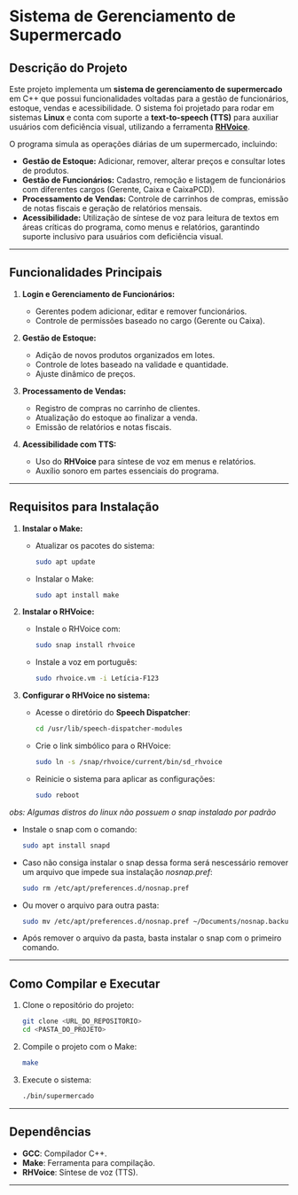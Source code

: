 # Sistema de Gerenciamento de Supermercado

## Descrição do Projeto

Este projeto implementa um **sistema de gerenciamento de supermercado** em C++ que possui funcionalidades voltadas para a gestão de funcionários, estoque, vendas e acessibilidade. O sistema foi projetado para rodar em sistemas **Linux** e conta com suporte a **text-to-speech (TTS)** para auxiliar usuários com deficiência visual, utilizando a ferramenta [**RHVoice**](https://rhvoice.org).

O programa simula as operações diárias de um supermercado, incluindo:

- **Gestão de Estoque:** Adicionar, remover, alterar preços e consultar lotes de produtos.
- **Gestão de Funcionários:** Cadastro, remoção e listagem de funcionários com diferentes cargos (Gerente, Caixa e CaixaPCD).
- **Processamento de Vendas:** Controle de carrinhos de compras, emissão de notas fiscais e geração de relatórios mensais.
- **Acessibilidade:** Utilização de síntese de voz para leitura de textos em áreas críticas do programa, como menus e relatórios, garantindo suporte inclusivo para usuários com deficiência visual.

---

## Funcionalidades Principais

1. **Login e Gerenciamento de Funcionários:**
   - Gerentes podem adicionar, editar e remover funcionários.
   - Controle de permissões baseado no cargo (Gerente ou Caixa).

2. **Gestão de Estoque:**
   - Adição de novos produtos organizados em lotes.
   - Controle de lotes baseado na validade e quantidade.
   - Ajuste dinâmico de preços.

3. **Processamento de Vendas:**
   - Registro de compras no carrinho de clientes.
   - Atualização do estoque ao finalizar a venda.
   - Emissão de relatórios e notas fiscais.

4. **Acessibilidade com TTS:**
   - Uso do **RHVoice** para síntese de voz em menus e relatórios.
   - Auxílio sonoro em partes essenciais do programa.

---

## Requisitos para Instalação

1. **Instalar o Make:**
   - Atualizar os pacotes do sistema:
     ```bash
     sudo apt update
     ```
   - Instalar o Make:
     ```bash
     sudo apt install make
     ```

2. **Instalar o RHVoice:**
   - Instale o RHVoice com:
     ```bash
     sudo snap install rhvoice
     ```
   - Instale a voz em português:
     ```bash
     sudo rhvoice.vm -i Letícia-F123
     ```

3. **Configurar o RHVoice no sistema:**
   - Acesse o diretório do **Speech Dispatcher**:
     ```bash
     cd /usr/lib/speech-dispatcher-modules
     ```
   - Crie o link simbólico para o RHVoice:
     ```bash
     sudo ln -s /snap/rhvoice/current/bin/sd_rhvoice
     ```
   - Reinicie o sistema para aplicar as configurações:
     ```bash
     sudo reboot
     ```
*obs: Algumas distros do linux não possuem o snap instalado por padrão*
- Instale o snap com o comando:
  ```bash
  sudo apt install snapd
     ```
- Caso não consiga instalar o snap dessa forma será nescessário remover um arquivo que impede sua instalação *nosnap.pref*:
  ```bash
  sudo rm /etc/apt/preferences.d/nosnap.pref
     ```
- Ou mover o arquivo para outra pasta:
  ```bash
  sudo mv /etc/apt/preferences.d/nosnap.pref ~/Documents/nosnap.backup
     ```
- Após remover o arquivo da pasta, basta instalar o snap com o primeiro comando.
---

## Como Compilar e Executar

1. Clone o repositório do projeto:
   ```bash
   git clone <URL_DO_REPOSITORIO>
   cd <PASTA_DO_PROJETO>
   ```

2. Compile o projeto com o Make:
   ```bash
   make
   ```

3. Execute o sistema:
   ```bash
   ./bin/supermercado
   ```

---

## Dependências

- **GCC**: Compilador C++.
- **Make**: Ferramenta para compilação.
- **RHVoice**: Síntese de voz (TTS).

---

